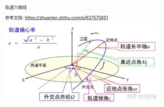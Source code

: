 轨道六根线

参考文档: https://zhuanlan.zhihu.com/p/627575651



![picture 0](../src/image/%E5%A4%A9%E4%BD%93%E8%AE%A1%E7%AE%97/2632fce5622be9efdc0635ee17935c259c801a3d9821bb879f4990a6c1e4e577.jpg)  

